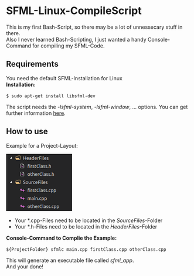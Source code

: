 # SFML-Linux-CompileScript
  This is my first Bash-Script, so there may be a lot of unnessecary stuff in there.  
  Also I never learned Bash-Scripting, I just wanted a handy Console-Command for compiling my SFML-Code.  
  
## Requirements
You need the default SFML-Installation for Linux  
__Installation:__
```
$ sudo apt-get install libsfml-dev
```
The script needs the *-lsfml-system*, *-lsfml-window*, ... options.
You can get further information [here](https://www.sfml-dev.org/tutorials/2.0/start-linux.php).
  
## How to use
  Example for a Project-Layout:  

  ![ProjectLayout](https://raw.githubusercontent.com/EineSalatgurke/SFML-Linux-CompileScript/master/projectLayout.png)
  * Your \*.cpp-Files need to be located in the *SourceFiles*-Folder
  * Your \*.h-Files need to be located in the *HeaderFiles*-Folder

  __Console-Command to Complie the Example:__
  ```
  ${ProjectFolder} sfmlc main.cpp firstClass.cpp otherClass.cpp
  ```
  This will generate an executable file called *sfml_app*.  
  And your done!
